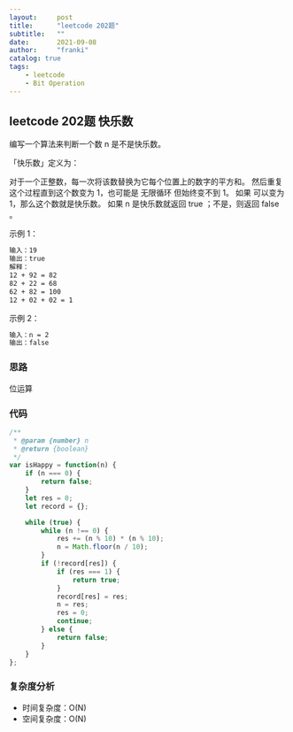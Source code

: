 ```yaml
---
layout:     post
title:      "leetcode 202题"
subtitle:   ""
date:       2021-09-08
author:     "franki"
catalog: true
tags:
    - leetcode
    - Bit Operation
---
```


## leetcode 202题 快乐数

编写一个算法来判断一个数 n 是不是快乐数。

「快乐数」定义为：

对于一个正整数，每一次将该数替换为它每个位置上的数字的平方和。
然后重复这个过程直到这个数变为 1，也可能是 无限循环 但始终变不到 1。
如果 可以变为  1，那么这个数就是快乐数。
如果 n 是快乐数就返回 true ；不是，则返回 false 。

示例 1：

```bash
输入：19
输出：true
解释：
12 + 92 = 82
82 + 22 = 68
62 + 82 = 100
12 + 02 + 02 = 1
```

示例 2：

```bash
输入：n = 2
输出：false
```

### 思路

位运算

### 代码

```js
/**
 * @param {number} n
 * @return {boolean}
 */
var isHappy = function(n) {
    if (n === 0) {
        return false;
    }
    let res = 0;
    let record = {};

    while (true) {
        while (n !== 0) {
            res += (n % 10) * (n % 10);
            n = Math.floor(n / 10); 
        }
        if (!record[res]) {
            if (res === 1) {
                return true;
            }
            record[res] = res;
            n = res;
            res = 0;
            continue;
        } else {
            return false;
        }
    }
};
```

### 复杂度分析

- 时间复杂度：O(N)
- 空间复杂度：O(N)
